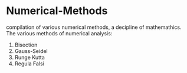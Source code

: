 # Numerical-Methods
compilation of various numerical methods, a decipline of mathemathics.
The various methods of numerical analysis:
1) Bisection
2) Gauss-Seidel
3) Runge Kutta
4) Regula Falsi


